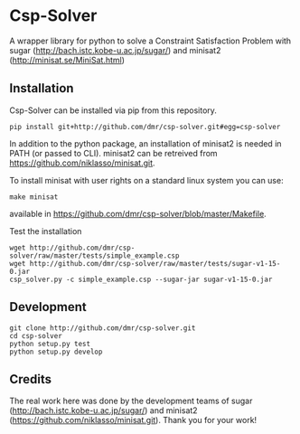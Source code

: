 Csp-Solver
==========

A wrapper library for python to solve a Constraint Satisfaction Problem with sugar (http://bach.istc.kobe-u.ac.jp/sugar/) and minisat2 (http://minisat.se/MiniSat.html)


Installation
------------

Csp-Solver can be installed via pip from this repository.

    pip install git+http://github.com/dmr/csp-solver.git#egg=csp-solver

In addition to the python package, an installation of minisat2 is needed in PATH (or passed to CLI).
minisat2 can be retreived from https://github.com/niklasso/minisat.git.

To install minisat with user rights on a standard linux system you can use:

    make minisat

available in https://github.com/dmr/csp-solver/blob/master/Makefile.

Test the installation

    wget http://github.com/dmr/csp-solver/raw/master/tests/simple_example.csp
    wget http://github.com/dmr/csp-solver/raw/master/tests/sugar-v1-15-0.jar
    csp_solver.py -c simple_example.csp --sugar-jar sugar-v1-15-0.jar


Development
-----------

    git clone http://github.com/dmr/csp-solver.git
    cd csp-solver
    python setup.py test
    python setup.py develop


Credits
-------

The real work here was done by the development teams of sugar (http://bach.istc.kobe-u.ac.jp/sugar/) and minisat2 (https://github.com/niklasso/minisat.git). Thank you for your work!
